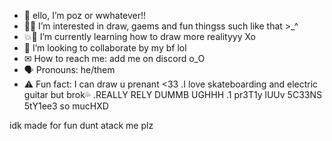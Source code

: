 - 🤘 ello, I’m poz or wwhatever!!
- 👀🤳 I’m interested in draw, gaems and fun thingss such like that >_^
- 💥📝 I’m currently learning how to draw more realityyy Xo
- 🎉 I’m looking to collaborate by my bf lol
- ✉ How to reach me: add me on discord o_O 
- 🗣 Pronouns: he/them
- ⚠️ Fun fact: I can draw u prenant <33
.I love skateboarding and electric guitar but brok💦
.REALLY RELY DUMMB UGHHH
.1 pr3T1y lUUv 5C33NS 5tY1ee3 so mucHXD
<!---
this stupid guy is a 🎸 dumbass 🎮repository because its `README.md` (this file) appears on your GitHub profile.
You can click the Preview link to take a look at your changes.
---> idk made for fun dunt atack me plz
